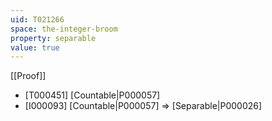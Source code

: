 ```yaml
---
uid: T021266
space: the-integer-broom
property: separable
value: true
---
```

[[Proof]]

* [T000451] [Countable|P000057]
* [I000093] [Countable|P000057] => [Separable|P000026]

